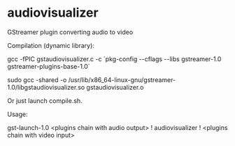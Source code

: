 # audiovisualizer
GStreamer plugin converting audio to video


Compilation (dynamic library):

gcc -fPIC gstaudiovisualizer.c -c \`pkg-config --cflags --libs gstreamer-1.0 gstreamer-plugins-base-1.0\`

sudo gcc -shared -o /usr/lib/x86_64-linux-gnu/gstreamer-1.0/libgstaudiovisualizer.so gstaudiovisualizer.o


Or just launch compile.sh.


Usage:

gst-launch-1.0 \<plugins chain with audio output\> ! audiovisualizer ! \<plugins chain with video input\>
